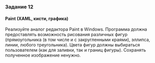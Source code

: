 <h3>Задание 12</h3>
<h4>Paint (XAML, кисти, графика)</h4>
<p>Реализуйте аналог редактора Paint в Windows. Программа должна предоставлять возможность рисования различных фигур (прямоугольника (в том числе и с закругленными краями), эллипса, линии, любого треугольника). Цвета фигур должны выбираться пользователем (как для заливки, так и границ фигуры).
Сохранять полученное изображение ненужно.
